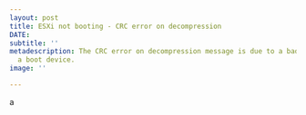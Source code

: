 ```yaml
---
layout: post
title: ESXi not booting - CRC error on decompression
DATE: 
subtitle: ''
metadescription: The CRC error on decompression message is due to a bad USB key used
  a boot device.
image: ''

---
```

a